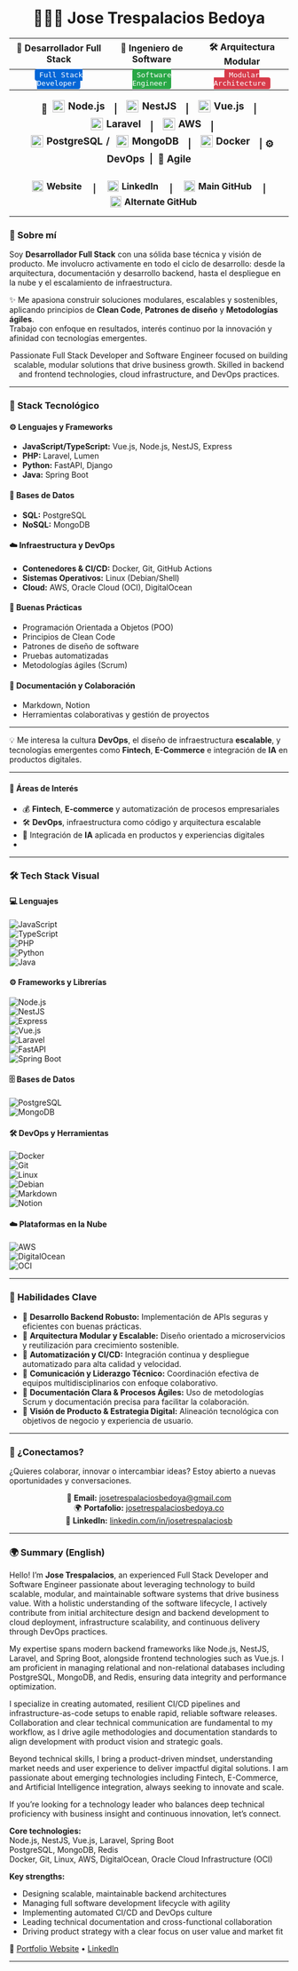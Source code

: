 <h1 align="center">👨🏽‍💻 Jose Trespalacios Bedoya</h1>

<div align="center">

| 🚀 Desarrollador Full Stack | 🧠 Ingeniero de Software | 🛠️ Arquitectura Modular |
|:---------------------------:|:-----------------------:|:-----------------------:|
| <kbd style="background:#0366d6; color:#fff; border-radius:4px; padding:3px 8px;">Full Stack Developer</kbd> | <kbd style="background:#28a745; color:#fff; border-radius:4px; padding:3px 8px;">Software Engineer</kbd> | <kbd style="background:#d73a49; color:#fff; border-radius:4px; padding:3px 8px;">Modular Architecture</kbd> |

</div>

<!-- Tecnologías -->
<div style="text-align: center; font-weight: 600; font-size: 1.1rem; line-height: 1.5; margin-bottom: 24px;">
  🚀&nbsp;
  <span style="display: inline-flex; align-items: center; gap: 6px; margin-right: 12px;">
    <img src="https://cdn.jsdelivr.net/gh/devicons/devicon/icons/nodejs/nodejs-original.svg" alt="Node.js" width="22" height="22" style="vertical-align: middle;">
    <strong>Node.js</strong>
  </span> |
  <span style="display: inline-flex; align-items: center; gap: 6px; margin: 0 12px;">
    <img src="https://raw.githubusercontent.com/nestjs/nest/master/logo/logo.svg" alt="NestJS" width="22" height="22" style="vertical-align: middle;">
    <strong>NestJS</strong>
  </span> |
  <span style="display: inline-flex; align-items: center; gap: 6px; margin: 0 12px;">
    <img src="https://cdn.jsdelivr.net/gh/devicons/devicon/icons/vuejs/vuejs-original.svg" alt="Vue.js" width="22" height="22" style="vertical-align: middle;">
    <strong>Vue.js</strong>
  </span> |
  <span style="display: inline-flex; align-items: center; gap: 6px; margin: 0 12px;">
    <img src="https://cdn.jsdelivr.net/gh/devicons/devicon/icons/laravel/laravel-original.svg" alt="Laravel" width="22" height="22" style="vertical-align: middle;">
    <strong>Laravel</strong>
  </span> |
  <span style="display: inline-flex; align-items: center; gap: 6px; margin: 0 12px;">
    <img src="https://upload.wikimedia.org/wikipedia/commons/9/93/Amazon_Web_Services_Logo.svg" alt="AWS" width="22" height="22" style="vertical-align: middle;">
    <strong>AWS</strong>
  </span> |
  <span style="display: inline-flex; align-items: center; gap: 6px; margin: 0 12px;">
    <img src="https://cdn.jsdelivr.net/gh/devicons/devicon/icons/postgresql/postgresql-original.svg" alt="PostgreSQL" width="22" height="22" style="vertical-align: middle;">
    <strong>PostgreSQL</strong> /
    <img src="https://cdn.jsdelivr.net/gh/devicons/devicon/icons/mongodb/mongodb-original.svg" alt="MongoDB" width="22" height="22" style="vertical-align: middle; margin-left:6px;">
    <strong>MongoDB</strong>
  </span> |
  <span style="display: inline-flex; align-items: center; gap: 6px; margin: 0 12px;">
    <img src="https://cdn.jsdelivr.net/gh/devicons/devicon/icons/docker/docker-original.svg" alt="Docker" width="22" height="22" style="vertical-align: middle;">
    <strong>Docker</strong>
  </span> |
  ⚙️ <strong>DevOps</strong> &nbsp;|&nbsp;
  🔄 <strong>Agile</strong>
</div>

<!-- Links sociales -->
<div style="text-align: center; font-weight: 600; font-size: 1rem; line-height: 1.5;">
  <span style="display: inline-flex; align-items: center; gap: 6px; margin-right: 16px;">
    <img src="https://cdn.jsdelivr.net/gh/devicons/devicon/icons/google/google-original.svg" alt="Website" width="20" height="20" style="vertical-align: middle;">
    <a href="https://josetrespalaciosbedoya.co" target="_blank" rel="noopener noreferrer" style="text-decoration: none; color: inherit;">
      <strong>Website</strong>
    </a>
  </span> |

  <span style="display: inline-flex; align-items: center; gap: 6px; margin: 0 16px;">
    <img src="https://cdn.jsdelivr.net/gh/devicons/devicon/icons/linkedin/linkedin-original.svg" alt="LinkedIn" width="20" height="20" style="vertical-align: middle;">
    <a href="https://www.linkedin.com/in/josetrespalaciosb" target="_blank" rel="noopener noreferrer" style="text-decoration: none; color: inherit;">
      <strong>LinkedIn</strong>
    </a>
  </span> |

  <span style="display: inline-flex; align-items: center; gap: 6px; margin: 0 16px;">
    <img src="https://cdn.jsdelivr.net/gh/devicons/devicon/icons/github/github-original.svg" alt="GitHub Main" width="20" height="20" style="vertical-align: middle;">
    <a href="https://github.com/josetrespalacios" target="_blank" rel="noopener noreferrer" style="text-decoration: none; color: inherit;">
      <strong>Main GitHub</strong>
    </a>
  </span> |

  <span style="display: inline-flex; align-items: center; gap: 6px; margin-left: 16px;">
    <img src="https://cdn.jsdelivr.net/gh/devicons/devicon/icons/github/github-original.svg" alt="GitHub Alternate" width="20" height="20" style="vertical-align: middle;">
    <a href="https://github.com/josetrespalaciosbedoya" target="_blank" rel="noopener noreferrer" style="text-decoration: none; color: inherit;">
      <strong>Alternate GitHub</strong>
    </a>
  </span>
</div>

---

### 🚀 Sobre mí

Soy **Desarrollador Full Stack** con una sólida base técnica y visión de producto. Me involucro activamente en todo el ciclo de desarrollo: desde la arquitectura, documentación y desarrollo backend, hasta el despliegue en la nube y el escalamiento de infraestructura.

✨ Me apasiona construir soluciones modulares, escalables y sostenibles, aplicando principios de **Clean Code**, **Patrones de diseño** y **Metodologías ágiles**.  
Trabajo con enfoque en resultados, interés continuo por la innovación y afinidad con tecnologías emergentes.

<p align="center">
  Passionate Full Stack Developer and Software Engineer focused on building scalable, modular solutions that drive business growth.  
  Skilled in backend and frontend technologies, cloud infrastructure, and DevOps practices.
</p>

---

### 🧰 Stack Tecnológico

#### ⚙️ Lenguajes y Frameworks
- **JavaScript/TypeScript:** Vue.js, Node.js, NestJS, Express  
- **PHP:** Laravel, Lumen  
- **Python:** FastAPI, Django  
- **Java:** Spring Boot  

#### 💾 Bases de Datos
- **SQL:** PostgreSQL  
- **NoSQL:** MongoDB  

#### ☁️ Infraestructura y DevOps
- **Contenedores & CI/CD:** Docker, Git, GitHub Actions  
- **Sistemas Operativos:** Linux (Debian/Shell)  
- **Cloud:** AWS, Oracle Cloud (OCI), DigitalOcean  

#### 🧠 Buenas Prácticas
- Programación Orientada a Objetos (POO)  
- Principios de Clean Code  
- Patrones de diseño de software  
- Pruebas automatizadas  
- Metodologías ágiles (Scrum)  

#### 📘 Documentación y Colaboración
- Markdown, Notion  
- Herramientas colaborativas y gestión de proyectos  

---

💡 Me interesa la cultura **DevOps**, el diseño de infraestructura **escalable**, y tecnologías emergentes como **Fintech**, **E-Commerce** e integración de **IA** en productos digitales.

---

#### 🎯 Áreas de Interés
- 💰 **Fintech**, **E-commerce** y automatización de procesos empresariales  
- 🛠️ **DevOps**, infraestructura como código y arquitectura escalable  
- 🤖 Integración de **IA** aplicada en productos y experiencias digitales
- 
---

### 🛠️ Tech Stack Visual

#### 💻 Lenguajes
![JavaScript](https://img.shields.io/badge/-JavaScript-F7DF1E?style=flat&logo=javascript&logoColor=black)  
![TypeScript](https://img.shields.io/badge/-TypeScript-3178C6?style=flat&logo=typescript&logoColor=white)  
![PHP](https://img.shields.io/badge/-PHP-777BB4?style=flat&logo=php&logoColor=white)  
![Python](https://img.shields.io/badge/-Python-3776AB?style=flat&logo=python&logoColor=white)  
![Java](https://img.shields.io/badge/-Java-007396?style=flat&logo=java&logoColor=white)  

#### ⚙️ Frameworks y Librerías
![Node.js](https://img.shields.io/badge/-Node.js-339933?style=flat&logo=node.js&logoColor=white)  
![NestJS](https://img.shields.io/badge/-NestJS-E0234E?style=flat&logo=nestjs&logoColor=white)  
![Express](https://img.shields.io/badge/-Express.js-000000?style=flat&logo=express&logoColor=white)  
![Vue.js](https://img.shields.io/badge/-Vue.js-4FC08D?style=flat&logo=vue.js&logoColor=white)  
![Laravel](https://img.shields.io/badge/-Laravel-FF2D20?style=flat&logo=laravel&logoColor=white)  
![FastAPI](https://img.shields.io/badge/-FastAPI-009688?style=flat&logo=fastapi&logoColor=white)  
![Spring Boot](https://img.shields.io/badge/-SpringBoot-6DB33F?style=flat&logo=spring&logoColor=white)  

#### 🗄️ Bases de Datos
![PostgreSQL](https://img.shields.io/badge/-PostgreSQL-336791?style=flat&logo=postgresql&logoColor=white)  
![MongoDB](https://img.shields.io/badge/-MongoDB-47A248?style=flat&logo=mongodb&logoColor=white)  

#### 🛠️ DevOps y Herramientas
![Docker](https://img.shields.io/badge/-Docker-2496ED?style=flat&logo=docker&logoColor=white)  
![Git](https://img.shields.io/badge/-Git-F05032?style=flat&logo=git&logoColor=white)  
![Linux](https://img.shields.io/badge/-Linux-FCC624?style=flat&logo=linux&logoColor=black)  
![Debian](https://img.shields.io/badge/-Debian-A81D33?style=flat&logo=debian&logoColor=white)  
![Markdown](https://img.shields.io/badge/-Markdown-000000?style=flat&logo=markdown&logoColor=white)  
![Notion](https://img.shields.io/badge/-Notion-000000?style=flat&logo=notion&logoColor=white)  

#### ☁️ Plataformas en la Nube
![AWS](https://img.shields.io/badge/-AWS-232F3E?style=flat&logo=amazon-aws&logoColor=white)  
![DigitalOcean](https://img.shields.io/badge/-DigitalOcean-0080FF?style=flat&logo=digitalocean&logoColor=white)  
![OCI](https://img.shields.io/badge/-Oracle_Cloud-F80000?style=flat&logo=oracle&logoColor=white)  

---

### 🧠 Habilidades Clave

- 🔹 **Desarrollo Backend Robusto:** Implementación de APIs seguras y eficientes con buenas prácticas.  
- 🔹 **Arquitectura Modular y Escalable:** Diseño orientado a microservicios y reutilización para crecimiento sostenible.  
- 🔹 **Automatización y CI/CD:** Integración continua y despliegue automatizado para alta calidad y velocidad.  
- 🔹 **Comunicación y Liderazgo Técnico:** Coordinación efectiva de equipos multidisciplinarios con enfoque colaborativo.  
- 🔹 **Documentación Clara & Procesos Ágiles:** Uso de metodologías Scrum y documentación precisa para facilitar la colaboración.  
- 🔹 **Visión de Producto & Estrategia Digital:** Alineación tecnológica con objetivos de negocio y experiencia de usuario.  

---

### 📩 ¿Conectamos?

¿Quieres colaborar, innovar o intercambiar ideas? Estoy abierto a nuevas oportunidades y conversaciones.

<div align="center">

📧 **Email:** [josetrespalaciosbedoya@gmail.com](mailto:josetrespalaciosbedoya@gmail.com)  
🌍 **Portafolio:** [josetrespalaciosbedoya.co](https://josetrespalaciosbedoya.co)  
💼 **LinkedIn:** [linkedin.com/in/josetrespalaciosb](https://www.linkedin.com/in/josetrespalaciosb)

</div>

---
### 🌍 Summary (English)

Hello! I’m **Jose Trespalacios**, an experienced Full Stack Developer and Software Engineer passionate about leveraging technology to build scalable, modular, and maintainable software systems that drive business value. With a holistic understanding of the software lifecycle, I actively contribute from initial architecture design and backend development to cloud deployment, infrastructure scalability, and continuous delivery through DevOps practices.

My expertise spans modern backend frameworks like Node.js, NestJS, Laravel, and Spring Boot, alongside frontend technologies such as Vue.js. I am proficient in managing relational and non-relational databases including PostgreSQL, MongoDB, and Redis, ensuring data integrity and performance optimization.

I specialize in creating automated, resilient CI/CD pipelines and infrastructure-as-code setups to enable rapid, reliable software releases. Collaboration and clear technical communication are fundamental to my workflow, as I drive agile methodologies and documentation standards to align development with product vision and strategic goals.

Beyond technical skills, I bring a product-driven mindset, understanding market needs and user experience to deliver impactful digital solutions. I am passionate about emerging technologies including Fintech, E-Commerce, and Artificial Intelligence integration, always seeking to innovate and scale.

If you’re looking for a technology leader who balances deep technical proficiency with business insight and continuous innovation, let’s connect.

**Core technologies:**  
Node.js, NestJS, Vue.js, Laravel, Spring Boot  
PostgreSQL, MongoDB, Redis  
Docker, Git, Linux, AWS, DigitalOcean, Oracle Cloud Infrastructure (OCI)

**Key strengths:**  
- Designing scalable, maintainable backend architectures  
- Managing full software development lifecycle with agility  
- Implementing automated CI/CD and DevOps culture  
- Leading technical documentation and cross-functional collaboration  
- Driving product strategy with a clear focus on user value and market fit

🔗 [Portfolio Website](https://josetrespalaciosbedoya.co) • [LinkedIn](https://www.linkedin.com/in/josetrespalaciosb)

---
